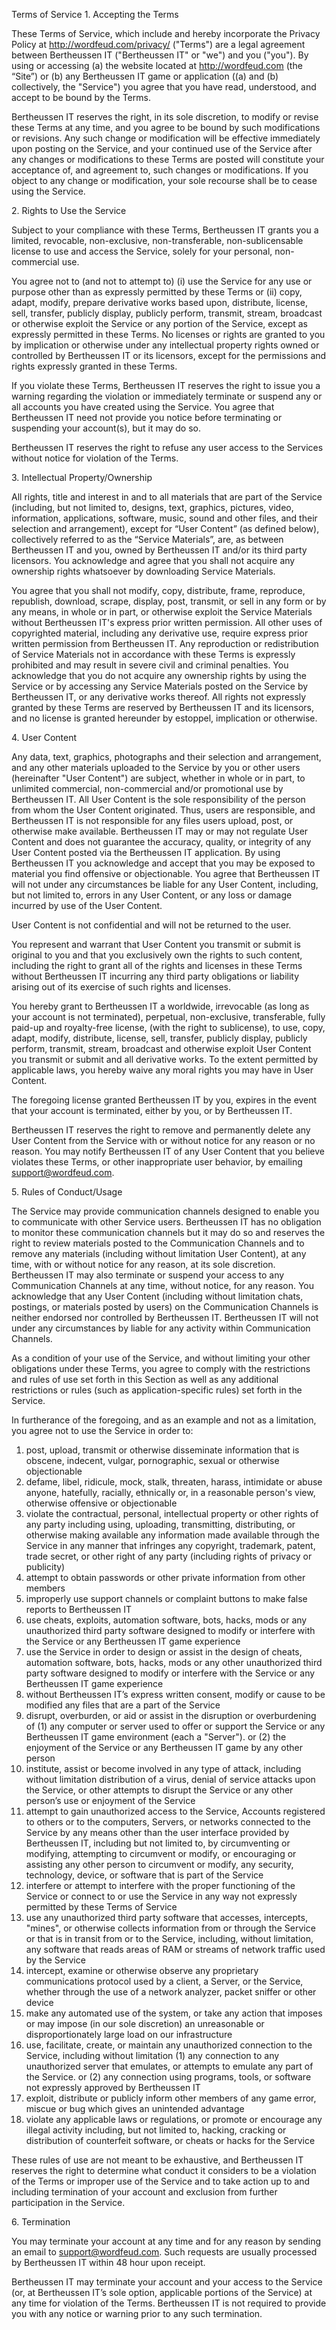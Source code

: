 Terms of Service 1. Accepting the Terms

These Terms of Service, which include and hereby incorporate the Privacy Policy at http://wordfeud.com/privacy/ ("Terms") are a legal agreement between Bertheussen IT ("Bertheussen IT" or "we") and you ("you"). By using or accessing (a) the website located at http://wordfeud.com (the “Site”) or (b) any Bertheussen IT game or application ((a) and (b) collectively, the "Service") you agree that you have read, understood, and accept to be bound by the Terms.

Bertheussen IT reserves the right, in its sole discretion, to modify or revise these Terms at any time, and you agree to be bound by such modifications or revisions. Any such change or modification will be effective immediately upon posting on the Service, and your continued use of the Service after any changes or modifications to these Terms are posted will constitute your acceptance of, and agreement to, such changes or modifications. If you object to any change or modification, your sole recourse shall be to cease using the Service.

2\. Rights to Use the Service

Subject to your compliance with these Terms, Bertheussen IT grants you a limited, revocable, non-exclusive, non-transferable, non-sublicensable license to use and access the Service, solely for your personal, non-commercial use.

You agree not to (and not to attempt to) (i) use the Service for any use or purpose other than as expressly permitted by these Terms or (ii) copy, adapt, modify, prepare derivative works based upon, distribute, license, sell, transfer, publicly display, publicly perform, transmit, stream, broadcast or otherwise exploit the Service or any portion of the Service, except as expressly permitted in these Terms. No licenses or rights are granted to you by implication or otherwise under any intellectual property rights owned or controlled by Bertheussen IT or its licensors, except for the permissions and rights expressly granted in these Terms.

If you violate these Terms, Bertheussen IT reserves the right to issue you a warning regarding the violation or immediately terminate or suspend any or all accounts you have created using the Service. You agree that Bertheussen IT need not provide you notice before terminating or suspending your account(s), but it may do so.

Bertheussen IT reserves the right to refuse any user access to the Services without notice for violation of the Terms.

3\. Intellectual Property/Ownership

All rights, title and interest in and to all materials that are part of the Service (including, but not limited to, designs, text, graphics, pictures, video, information, applications, software, music, sound and other files, and their selection and arrangement), except for “User Content” (as defined below), collectively referred to as the “Service Materials”, are, as between Bertheussen IT and you, owned by Bertheussen IT and/or its third party licensors. You acknowledge and agree that you shall not acquire any ownership rights whatsoever by downloading Service Materials.

You agree that you shall not modify, copy, distribute, frame, reproduce, republish, download, scrape, display, post, transmit, or sell in any form or by any means, in whole or in part, or otherwise exploit the Service Materials without Bertheussen IT's express prior written permission. All other uses of copyrighted material, including any derivative use, require express prior written permission from Bertheussen IT. Any reproduction or redistribution of Service Materials not in accordance with these Terms is expressly prohibited and may result in severe civil and criminal penalties. You acknowledge that you do not acquire any ownership rights by using the Service or by accessing any Service Materials posted on the Service by Bertheussen IT, or any derivative works thereof. All rights not expressly granted by these Terms are reserved by Bertheussen IT and its licensors, and no license is granted hereunder by estoppel, implication or otherwise.

4\. User Content

Any data, text, graphics, photographs and their selection and arrangement, and any other materials uploaded to the Service by you or other users (hereinafter "User Content") are subject, whether in whole or in part, to unlimited commercial, non-commercial and/or promotional use by Bertheussen IT. All User Content is the sole responsibility of the person from whom the User Content originated. Thus, users are responsible, and Bertheussen IT is not responsible for any files users upload, post, or otherwise make available. Bertheussen IT may or may not regulate User Content and does not guarantee the accuracy, quality, or integrity of any User Content posted via the Bertheussen IT application. By using Bertheussen IT you acknowledge and accept that you may be exposed to material you find offensive or objectionable. You agree that Bertheussen IT will not under any circumstances be liable for any User Content, including, but not limited to, errors in any User Content, or any loss or damage incurred by use of the User Content.

User Content is not confidential and will not be returned to the user.

You represent and warrant that User Content you transmit or submit is original to you and that you exclusively own the rights to such content, including the right to grant all of the rights and licenses in these Terms without Bertheussen IT incurring any third party obligations or liability arising out of its exercise of such rights and licenses.

You hereby grant to Bertheussen IT a worldwide, irrevocable (as long as your account is not terminated), perpetual, non-exclusive, transferable, fully paid-up and royalty-free license, (with the right to sublicense), to use, copy, adapt, modify, distribute, license, sell, transfer, publicly display, publicly perform, transmit, stream, broadcast and otherwise exploit User Content you transmit or submit and all derivative works. To the extent permitted by applicable laws, you hereby waive any moral rights you may have in User Content.

The foregoing license granted Bertheussen IT by you, expires in the event that your account is terminated, either by you, or by Bertheussen IT.

Bertheussen IT reserves the right to remove and permanently delete any User Content from the Service with or without notice for any reason or no reason. You may notify Bertheussen IT of any User Content that you believe violates these Terms, or other inappropriate user behavior, by emailing support@wordfeud.com.

5\. Rules of Conduct/Usage

The Service may provide communication channels designed to enable you to communicate with other Service users. Bertheussen IT has no obligation to monitor these communication channels but it may do so and reserves the right to review materials posted to the Communication Channels and to remove any materials (including without limitation User Content), at any time, with or without notice for any reason, at its sole discretion. Bertheussen IT may also terminate or suspend your access to any Communication Channels at any time, without notice, for any reason. You acknowledge that any User Content (including without limitation chats, postings, or materials posted by users) on the Communication Channels is neither endorsed nor controlled by Bertheussen IT. Bertheussen IT will not under any circumstances by liable for any activity within Communication Channels.

As a condition of your use of the Service, and without limiting your other obligations under these Terms, you agree to comply with the restrictions and rules of use set forth in this Section as well as any additional restrictions or rules (such as application-specific rules) set forth in the Service.

In furtherance of the foregoing, and as an example and not as a limitation, you agree not to use the Service in order to:

1.  post, upload, transmit or otherwise disseminate information that is obscene, indecent, vulgar, pornographic, sexual or otherwise objectionable
2.  defame, libel, ridicule, mock, stalk, threaten, harass, intimidate or abuse anyone, hatefully, racially, ethnically or, in a reasonable person's view, otherwise offensive or objectionable
3.  violate the contractual, personal, intellectual property or other rights of any party including using, uploading, transmitting, distributing, or otherwise making available any information made available through the Service in any manner that infringes any copyright, trademark, patent, trade secret, or other right of any party (including rights of privacy or publicity)
4.  attempt to obtain passwords or other private information from other members
5.  improperly use support channels or complaint buttons to make false reports to Bertheussen IT
6.  use cheats, exploits, automation software, bots, hacks, mods or any unauthorized third party software designed to modify or interfere with the Service or any Bertheussen IT game experience
7.  use the Service in order to design or assist in the design of cheats, automation software, bots, hacks, mods or any other unauthorized third party software designed to modify or interfere with the Service or any Bertheussen IT game experience
8.  without Bertheussen IT’s express written consent, modify or cause to be modified any files that are a part of the Service
9.  disrupt, overburden, or aid or assist in the disruption or overburdening of (1) any computer or server used to offer or support the Service or any Bertheussen IT game environment (each a "Server"). or (2) the enjoyment of the Service or any Bertheussen IT game by any other person
10.  institute, assist or become involved in any type of attack, including without limitation distribution of a virus, denial of service attacks upon the Service, or other attempts to disrupt the Service or any other person’s use or enjoyment of the Service
11.  attempt to gain unauthorized access to the Service, Accounts registered to others or to the computers, Servers, or networks connected to the Service by any means other than the user interface provided by Bertheussen IT, including but not limited to, by circumventing or modifying, attempting to circumvent or modify, or encouraging or assisting any other person to circumvent or modify, any security, technology, device, or software that is part of the Service
12.  interfere or attempt to interfere with the proper functioning of the Service or connect to or use the Service in any way not expressly permitted by these Terms of Service
13.  use any unauthorized third party software that accesses, intercepts, "mines", or otherwise collects information from or through the Service or that is in transit from or to the Service, including, without limitation, any software that reads areas of RAM or streams of network traffic used by the Service
14.  intercept, examine or otherwise observe any proprietary communications protocol used by a client, a Server, or the Service, whether through the use of a network analyzer, packet sniffer or other device
15.  make any automated use of the system, or take any action that imposes or may impose (in our sole discretion) an unreasonable or disproportionately large load on our infrastructure
16.  use, facilitate, create, or maintain any unauthorized connection to the Service, including without limitation (1) any connection to any unauthorized server that emulates, or attempts to emulate any part of the Service. or (2) any connection using programs, tools, or software not expressly approved by Bertheussen IT
17.  exploit, distribute or publicly inform other members of any game error, miscue or bug which gives an unintended advantage
18.  violate any applicable laws or regulations, or promote or encourage any illegal activity including, but not limited to, hacking, cracking or distribution of counterfeit software, or cheats or hacks for the Service

These rules of use are not meant to be exhaustive, and Bertheussen IT reserves the right to determine what conduct it considers to be a violation of the Terms or improper use of the Service and to take action up to and including termination of your account and exclusion from further participation in the Service.

6\. Termination

You may terminate your account at any time and for any reason by sending an email to support@wordfeud.com. Such requests are usually processed by Bertheussen IT within 48 hour upon receipt.

Bertheussen IT may terminate your account and your access to the Service (or, at Bertheussen IT’s sole option, applicable portions of the Service) at any time for violation of the Terms. Bertheussen IT is not required to provide you with any notice or warning prior to any such termination.